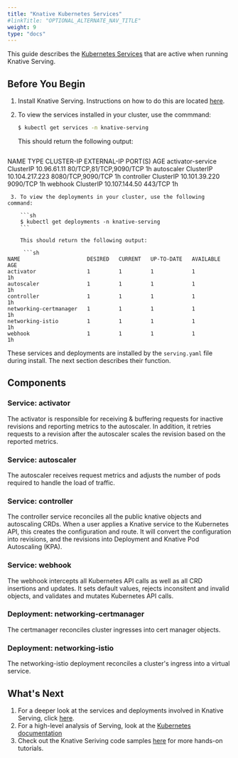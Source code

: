 ```yaml
---
title: "Knative Kubernetes Services"
#linkTitle: "OPTIONAL_ALTERNATE_NAV_TITLE"
weight: 9
type: "docs"
---
```


This guide describes the [Kubernetes Services](https://kubernetes.io/docs/concepts/services-networking/service/) that are active when running Knative Serving.

## Before You Begin

1. Install Knative Serving. Instructions on how to do this are located 
   [here](https://knative.dev/docs/install/knative-custom-install/).
2. To view the services installed in your cluster, use the commmand:

   ```sh
   $ kubectl get services -n knative-serving
   ```

   This should return the following output:

   ```sh
NAME                TYPE        CLUSTER-IP       EXTERNAL-IP   PORT(S)                  AGE
activator-service   ClusterIP   10.96.61.11      <none>        80/TCP,81/TCP,9090/TCP   1h
autoscaler          ClusterIP   10.104.217.223   <none>        8080/TCP,9090/TCP        1h
controller          ClusterIP   10.101.39.220    <none>        9090/TCP                 1h
webhook             ClusterIP   10.107.144.50    <none>        443/TCP                  1h
```
 3. To view the deployments in your cluster, use the following command:

    ```sh
    $ kubectl get deployments -n knative-serving
    ```

    This should return the following output:

     ```sh
NAME                     DESIRED   CURRENT   UP-TO-DATE   AVAILABLE   AGE
activator                1         1         1            1           1h
autoscaler               1         1         1            1           1h
controller               1         1         1            1           1h
networking-certmanager   1         1         1            1           1h
networking-istio         1         1         1            1           1h
webhook                  1         1         1            1           1h
```

These services and deployments are installed by the `serving.yaml` file during install. The next section describes their function.

## Components

### Service: activator

The activator is responsible for receiving & buffering requests for inactive revisions and reporting metrics to the autoscaler. In addition, it retries requests to a revision after the autoscaler scales the revision based on the reported metrics.

### Service: autoscaler

The autoscaler receives request metrics and adjusts the number of pods required to handle the load of traffic.

### Service: controller

The controller service reconciles all the public knative objects and autoscaling
CRDs. When a user applies a Knative service to the Kubernetes API, this creates
the configuration and route. It will convert the configuration into revisions, and the revisions into Deployment and Knative Pod Autoscaling (KPA).

### Service: webhook

The webhook intercepts all Kubernetes API calls as well as all CRD insertions and updates.
It sets default values, rejects inconsitent and invalid objects, and validates and mutates Kubernetes API calls.

### Deployment: networking-certmanager

The certmanager reconciles cluster ingresses into cert manager objects.

### Deployment: networking-istio

The networking-istio deployment reconciles a cluster's ingress into a virtual service.

## What's Next

1. For a deeper look at the services and deployments involved in Knative Serving, click [here](https://github.com/knative/serving/blob/master/docs/spec/overview.md#service).
2. For a high-level analysis of Serving, look at the [Kubernetes documentation](https://Kubernetes.io/docs/concepts/services-networking/service/)
3. Check out the Knative Seriving code samples [here](https://knative.dev/docs/serving/samples/) for more hands-on tutorials.

